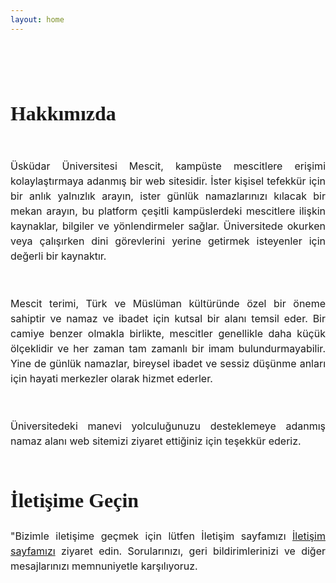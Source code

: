 ```yaml
---
layout: home
---
```


<!-- HERO -->
<main class="container1">

<section class="prayerabout-hero-wrapper">
<h1 class="h1_default_about">Hakkımızda</h1>
<div class="prayerabout-hero-paragraphs">
<p class="p_default_about">Üsküdar Üniversitesi Mescit, kampüste mescitlere erişimi kolaylaştırmaya adanmış bir web sitesidir. İster kişisel tefekkür için bir anlık yalnızlık arayın, ister günlük namazlarınızı kılacak bir mekan arayın, bu platform çeşitli kampüslerdeki mescitlere ilişkin kaynaklar, bilgiler ve yönlendirmeler sağlar. Üniversitede okurken veya çalışırken dini görevlerini yerine getirmek isteyenler için değerli bir kaynaktır.</p>
<p class="p_default_about">Mescit terimi, Türk ve Müslüman kültüründe özel bir öneme sahiptir ve namaz ve ibadet için kutsal bir alanı temsil eder. Bir camiye benzer olmakla birlikte, mescitler genellikle daha küçük ölçeklidir ve her zaman tam zamanlı bir imam bulundurmayabilir. Yine de günlük namazlar, bireysel ibadet ve sessiz düşünme anları için hayati merkezler olarak hizmet ederler.</p>
<p class="p_default_about">Üniversitedeki manevi yolculuğunuzu desteklemeye adanmış namaz alanı web sitemizi ziyaret ettiğiniz için teşekkür ederiz.</p>
</div>
<h3 class="h3_default_about">İletişime Geçin</h3>
<div class="prayerabout-hero-paragraphs">
<p class="p_default_about">"Bizimle iletişime geçmek için lütfen İletişim sayfamızı <a class="contact_link" href="/contact">İletişim sayfamızı</a> ziyaret edin. Sorularınızı, geri bildirimlerinizi ve diğer mesajlarınızı memnuniyetle karşılıyoruz.</p>
</div>
</section>

<!-- TIME -->

</main>

<style scoped>
.prayerabout-hero-wrapper{
  max-width: 1024px;
  margin:4rem 0rem 0rem 0rem;
  display: flex;
  flex-direction: column;

}
.prayerabout-hero-paragraphs{
  display: flex;
  flex-direction: column;
  gap: 1.25rem;
  margin-top:0.5rem;
  text-align: justify;
}

/* HERO*/
.h1_default_about {
  font-family: "Raleway";
  font-weight: 600;
  font-size:  1.999rem;
}
.p_default_about{
  font-family: "inter";
  font-size: 1rem;
  font-weight: normal;
  
}

.h3_default_about{
  font-family: "Raleway";
  font-weight: 600;
  font-size:1.999rem;
  margin:3rem 0rem 0rem 0rem;
  

}
.contact_link{
  text-decoration: underline;
}
.container1 *{
line-height: calc(1em + 0.5rem);
}
  </style>
